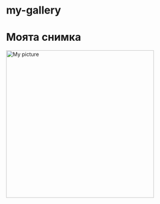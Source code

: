 # my-gallery
<!DOCTYPE html>
<html>
<head>
  <meta charset="UTF-8">
  <title>My Photo</title>
</head>
<body>
  <h1>Моята снимка</h1>
  <img src="IMG_6596 copy.jpg" alt="My picture" width="400">
</body>
</html>
